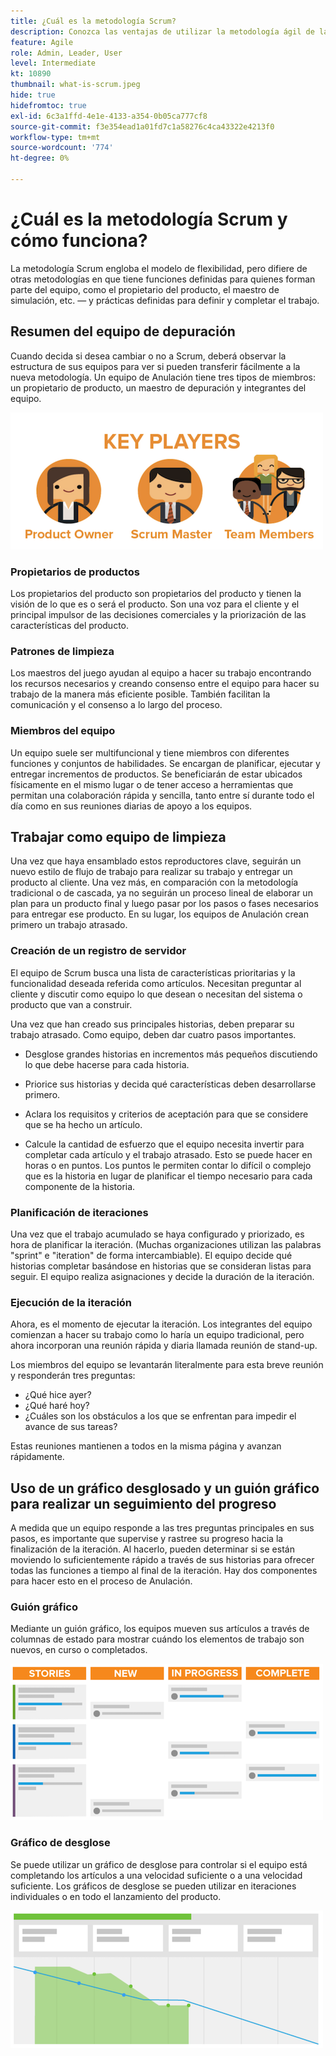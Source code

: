 ```yaml
---
title: ¿Cuál es la metodología Scrum?
description: Conozca las ventajas de utilizar la metodología ágil de la depuración.
feature: Agile
role: Admin, Leader, User
level: Intermediate
kt: 10890
thumbnail: what-is-scrum.jpeg
hide: true
hidefromtoc: true
exl-id: 6c3a1ffd-4e1e-4133-a354-0b05ca777cf8
source-git-commit: f3e354ead1a01fd7c1a58276c4ca43322e4213f0
workflow-type: tm+mt
source-wordcount: '774'
ht-degree: 0%

---
```


# ¿Cuál es la metodología Scrum y cómo funciona?

La metodología Scrum engloba el modelo de flexibilidad, pero difiere de otras metodologías en que tiene funciones definidas para quienes forman parte del equipo, como el propietario del producto, el maestro de simulación, etc. — y prácticas definidas para definir y completar el trabajo.

## Resumen del equipo de depuración

Cuando decida si desea cambiar o no a Scrum, deberá observar la estructura de sus equipos para ver si pueden transferir fácilmente a la nueva metodología. Un equipo de Anulación tiene tres tipos de miembros: un propietario de producto, un maestro de depuración y integrantes del equipo.

![Anular miembros del equipo](assets/scrumteammembers-01.png)

### Propietarios de productos

Los propietarios del producto son propietarios del producto y tienen la visión de lo que es o será el producto. Son una voz para el cliente y el principal impulsor de las decisiones comerciales y la priorización de las características del producto.


### Patrones de limpieza

Los maestros del juego ayudan al equipo a hacer su trabajo encontrando los recursos necesarios y creando consenso entre el equipo para hacer su trabajo de la manera más eficiente posible. También facilitan la comunicación y el consenso a lo largo del proceso.


### Miembros del equipo

Un equipo suele ser multifuncional y tiene miembros con diferentes funciones y conjuntos de habilidades. Se encargan de planificar, ejecutar y entregar incrementos de productos. Se beneficiarán de estar ubicados físicamente en el mismo lugar o de tener acceso a herramientas que permitan una colaboración rápida y sencilla, tanto entre sí durante todo el día como en sus reuniones diarias de apoyo a los equipos.


## Trabajar como equipo de limpieza

Una vez que haya ensamblado estos reproductores clave, seguirán un nuevo estilo de flujo de trabajo para realizar su trabajo y entregar un producto al cliente. Una vez más, en comparación con la metodología tradicional o de cascada, ya no seguirán un proceso lineal de elaborar un plan para un producto final y luego pasar por los pasos o fases necesarios para entregar ese producto. En su lugar, los equipos de Anulación crean primero un trabajo atrasado.



### Creación de un registro de servidor

El equipo de Scrum busca una lista de características prioritarias y la funcionalidad deseada referida como artículos. Necesitan preguntar al cliente y discutir como equipo lo que desean o necesitan del sistema o producto que van a construir.


Una vez que han creado sus principales historias, deben preparar su trabajo atrasado. Como equipo, deben dar cuatro pasos importantes.


* Desglose grandes historias en incrementos más pequeños discutiendo lo que debe hacerse para cada historia.

* Priorice sus historias y decida qué características deben desarrollarse primero.

* Aclara los requisitos y criterios de aceptación para que se considere que se ha hecho un artículo.

* Calcule la cantidad de esfuerzo que el equipo necesita invertir para completar cada artículo y el trabajo atrasado. Esto se puede hacer en horas o en puntos. Los puntos le permiten contar lo difícil o complejo que es la historia en lugar de planificar el tiempo necesario para cada componente de la historia.


### Planificación de iteraciones

Una vez que el trabajo acumulado se haya configurado y priorizado, es hora de planificar la iteración. (Muchas organizaciones utilizan las palabras &quot;sprint&quot; e &quot;iteration&quot; de forma intercambiable). El equipo decide qué historias completar basándose en historias que se consideran listas para seguir. El equipo realiza asignaciones y decide la duración de la iteración.



### Ejecución de la iteración

Ahora, es el momento de ejecutar la iteración. Los integrantes del equipo comienzan a hacer su trabajo como lo haría un equipo tradicional, pero ahora incorporan una reunión rápida y diaria llamada reunión de stand-up.

Los miembros del equipo se levantarán literalmente para esta breve reunión y responderán tres preguntas:

* ¿Qué hice ayer?
* ¿Qué haré hoy?
* ¿Cuáles son los obstáculos a los que se enfrentan para impedir el avance de sus tareas?


Estas reuniones mantienen a todos en la misma página y avanzan rápidamente.



## Uso de un gráfico desglosado y un guión gráfico para realizar un seguimiento del progreso

A medida que un equipo responde a las tres preguntas principales en sus pasos, es importante que supervise y rastree su progreso hacia la finalización de la iteración. Al hacerlo, pueden determinar si se están moviendo lo suficientemente rápido a través de sus historias para ofrecer todas las funciones a tiempo al final de la iteración. Hay dos componentes para hacer esto en el proceso de Anulación.


### Guión gráfico

Mediante un guión gráfico, los equipos mueven sus artículos a través de columnas de estado para mostrar cuándo los elementos de trabajo son nuevos, en curso o completados.

![Guión gráfico](assets/storyboard-01.png)


### Gráfico de desglose

Se puede utilizar un gráfico de desglose para controlar si el equipo está completando los artículos a una velocidad suficiente o a una velocidad suficiente. Los gráficos de desglose se pueden utilizar en iteraciones individuales o en todo el lanzamiento del producto.

![Gráfico de desglose](assets/burndown-01.png)
